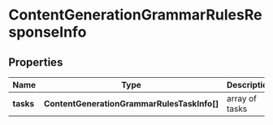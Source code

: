 # ContentGenerationGrammarRulesResponseInfo

## Properties

| Name | Type | Description | Notes |
|------------ | ------------- | ------------- | -------------|
**tasks** | **ContentGenerationGrammarRulesTaskInfo[]** | array of tasks |[optional]|